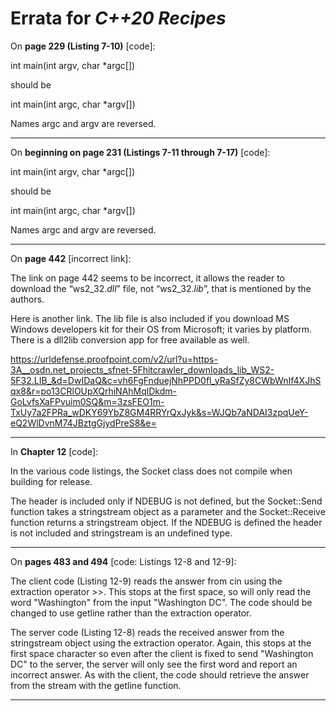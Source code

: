 # Errata for *C++20 Recipes*

On **page 229 (Listing 7-10)** [code]:
 
int main(int argv, char *argc[])

should be

int main(int argc, char *argv[])

Names argc and argv are reversed.

***

On **beginning on page 231 (Listings 7-11 through 7-17)** [code]:
 
int main(int argv, char *argc[])

should be

int main(int argc, char *argv[])

Names argc and argv are reversed.

***
On **page 442** [incorrect link]:
 
The link on page 442 seems to be incorrect, it allows the reader to download the “ws2_32.*dll*” 
file, not “ws2_32.*lib*”, that is mentioned by the authors.

Here is another link.  The lib file is also included if you download MS Windows developers kit for their OS from Microsoft; it varies by platform.  There is a dll2lib conversion app for free available as well.

https://urldefense.proofpoint.com/v2/url?u=https-3A__osdn.net_projects_sfnet-5Fhitcrawler_downloads_lib_WS2-5F32.LIB_&d=DwIDaQ&c=vh6FgFnduejNhPPD0fl_yRaSfZy8CWbWnIf4XJhSqx8&r=po13CRlOUpXQrhiNAhMqlDkdm-GoLvfsXaFPvuim0SQ&m=3zsFEO1m-TxUy7a2FPRa_wDKY69YbZ8GM4RRYrQxJyk&s=WJQb7aNDAI3zpqUeY-eQ2WlDvnM74JBztgGjydPreS8&e=


***

In **Chapter 12** [code]:
 
In the various code listings, the Socket class does not compile when building for release.

The <sstream> header is included only if NDEBUG is not defined, but the Socket::Send function takes a stringstream object as a parameter and the Socket::Receive function returns a stringstream object. If the NDEBUG is defined the <sstream> header is not included and stringstream is an undefined type.

***

On **pages 483 and 494** [code: Listings 12-8 and 12-9]:
 
The client code (Listing 12-9) reads the answer from cin using the extraction operator >>. This stops at the first space, so will only read the word "Washington" from the input "Washington DC". The code should be changed to use getline rather than the extraction operator.

The server code (Listing 12-8) reads the received answer from the stringstream object using the extraction operator. Again, this stops at the first space character so even after the client is fixed to send "Washington DC" to the server, the server will only see the first word and report an incorrect answer. As with the client, the code should retrieve the answer from the stream with the getline function.

***
